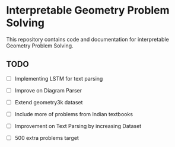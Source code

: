 # Interpretable Geometry Problem Solving

This repository contains code and documentation for interpretable Geometry Problem Solving.

## TODO
- [ ] Implementing LSTM for text parsing
- [ ] Improve on Diagram Parser
- [ ] Extend geometry3k dataset
- [ ] Include more of problems from Indian textbooks
- [ ] Improvement on Text Parsing by increasing Dataset
- [ ] 500 extra problems target

